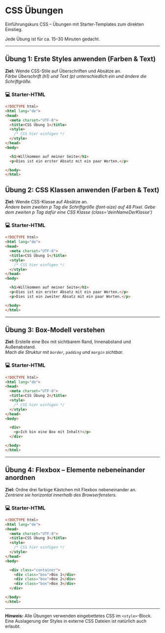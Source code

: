 # CSS Übungen

Einführungskurs CSS – Übungen mit Starter-Templates zum direkten Einstieg.  

Jede Übung ist für ca. 15–30 Minuten gedacht.

---

## Übung 1: Erste Styles anwenden (Farben & Text)

**Ziel:** Wende CSS-Stile auf Überschriften und Absätze an.  
*Färbe Überschrift (h1) und Text (p) unterschiedlich ein und ändere die Schriftgröße.*

### 💻 Starter-HTML

```html
<!DOCTYPE html>
<html lang="de">
<head>
  <meta charset="UTF-8">
  <title>CSS Übung 1</title>
  <style>
    /* CSS hier einfügen */
  </style>
</head>
<body>

  <h1>Willkommen auf meiner Seite</h1>
  <p>Dies ist ein erster Absatz mit ein paar Worten.</p>

</body>
</html>
```


## Übung 2: CSS Klassen anwenden (Farben & Text)

**Ziel:** Wende CSS-Klasse auf Absätze an.  
*Ändere beim zweiten p Tag die Schriftgröße (font-size) auf 48 Pixel. Gebe dem zweiten p Tag dafür eine CSS Klasse (class='deinNameDerKlasse')*

### 💻 Starter-HTML

```html
<!DOCTYPE html>
<html lang="de">
<head>
  <meta charset="UTF-8">
  <title>CSS Übung 1</title>
  <style>
    /* CSS hier einfügen */
  </style>
</head>
<body>

  <h1>Willkommen auf meiner Seite</h1>
  <p>Dies ist ein erster Absatz mit ein paar Worten.</p>
  <p>Dies ist ein zweiter Absatz mit ein paar Worten.</p>

</body>
</html>
```

---

## Übung 3: Box-Modell verstehen

**Ziel:** Erstelle eine Box mit sichtbarem Rand, Innenabstand und Außenabstand.  
*Mach die Struktur mit `border`, `padding` und `margin` sichtbar.*

### 💻 Starter-HTML

```html
<!DOCTYPE html>
<html lang="de">
<head>
  <meta charset="UTF-8">
  <title>CSS Übung 2</title>
  <style>
    /* CSS hier einfügen */
  </style>
</head>
<body>

  <div>
    <p>Ich bin eine Box mit Inhalt!</p>
  </div>

</body>
</html>
```

---

## Übung 4: Flexbox – Elemente nebeneinander anordnen

**Ziel:** Ordne drei farbige Kästchen mit Flexbox nebeneinander an.  
*Zentriere sie horizontal innerhalb des Browserfensters.*

### 💻 Starter-HTML

```html
<!DOCTYPE html>
<html lang="de">
<head>
  <meta charset="UTF-8">
  <title>CSS Übung 3</title>
  <style>
    /* CSS hier einfügen */
  </style>
</head>
<body>

  <div class="container">
    <div class="box">Box 1</div>
    <div class="box">Box 2</div>
    <div class="box">Box 3</div>
  </div>

</body>
</html>
```

---

**Hinweis:** Alle Übungen verwenden eingebettetes CSS im `<style>`-Block.  
Eine Auslagerung der Styles in externe CSS Dateien ist natürlich auch erlaubt.

